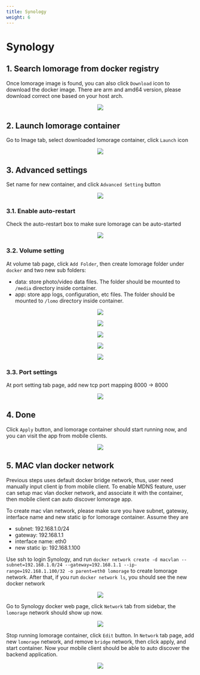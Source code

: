 ```yaml
---
title: Synology
weight: 6
---
```


# Synology

## 1. Search lomorage from docker registry

Once lomorage image is found, you can also click `Download` icon to download the docker image. There are arm and amd64 version, please download correct one based on your host arch.

<p align="center">
  <img style="max-width:100%; object-fit: contain;" src="/img/installation/synology1.png">
</p>

## 2. Launch lomorage container

Go to Image tab, select downloaded lomorage container, click `Launch` icon

<p align="center">
  <img style="max-width:100%; object-fit: contain;" src="/img/installation/synology2.png">
</p>

## 3. Advanced settings

Set name for new container, and click `Advanced Setting` button

<p align="center">
  <img style="max-width:100%; object-fit: contain;" src="/img/installation/synology3.png">
</p>

### 3.1. Enable auto-restart

Check the auto-restart box to make sure lomorage can be auto-started

<p align="center">
  <img style="max-width:100%; object-fit: contain;" src="/img/installation/synology4.png">
</p>

### 3.2. Volume setting

At volume tab page, click `Add Folder`, then create lomorage folder under `docker` and two new sub folders:
 - data: store photo/video data files. The folder should be mounted to `/media` directory inside container.
 - app:  store app logs, configuration, etc files. The folder should be mounted to `/lomo` directory inside container.

<p align="center">
  <img style="max-width:100%; object-fit: contain;" src="/img/installation/synology5.png">
</p>

<p align="center">
  <img style="max-width:100%; object-fit: contain;" src="/img/installation/synology6.png">
</p>

<p align="center">
  <img style="max-width:100%; object-fit: contain;" src="/img/installation/synology7.png">
</p>

<p align="center">
  <img style="max-width:100%; object-fit: contain;" src="/img/installation/synology8.png">
</p>

<p align="center">
  <img style="max-width:100%; object-fit: contain;" src="/img/installation/synology9.png">
</p>

### 3.3. Port settings

At port setting tab page, add new tcp port mapping 8000 -> 8000

<p align="center">
  <img style="max-width:100%; object-fit: contain;" src="/img/installation/synology10.png">
</p>

## 4. Done 

Click `Apply` button, and lomorage container should start running now, and you can visit the app from mobile clients.

<p align="center">
  <img style="max-width:100%; object-fit: contain;" src="/img/installation/synology11.png">
</p>

## 5. MAC vlan docker network 

Previous steps uses default docker bridge network, thus, user need manually input client ip from mobile client. To enable MDNS feature, user can setup mac vlan docker network, and associate it with the container, then mobile client can auto discover lomorage app.

To create mac vlan network, please make sure you have subnet, gateway, interface name and new static ip for lomorage container. Assume they are
 - subnet: 192.168.1.0/24
 - gateway: 192.168.1.1
 - interface name: eth0
 - new static ip: 192.168.1.100

Use ssh to login Synology, and run `docker network create -d macvlan --subnet=192.168.1.0/24 --gateway=192.168.1.1 --ip-range=192.168.1.100/32 -o parent=eth0 lomorage` to create lomorage network. After that, if you run `docker network ls`, you should see the new docker network

<p align="center">
  <img style="max-width:100%; object-fit: contain;" src="/img/installation/synology12.png">
</p>

Go to Synology docker web page, click `Network` tab from sidebar, the `lomorage` network should show up now.

<p align="center">
  <img style="max-width:100%; object-fit: contain;" src="/img/installation/synology13.png">
</p>

Stop running lomorage container, click `Edit` button. In `Network` tab page, add new `lomorage` network, and remove `bridge` network, then click apply, and start container. Now your mobile client should be able to auto discover the backend application.

<p align="center">
  <img style="max-width:100%; object-fit: contain;" src="/img/installation/synology14.png">
</p>

